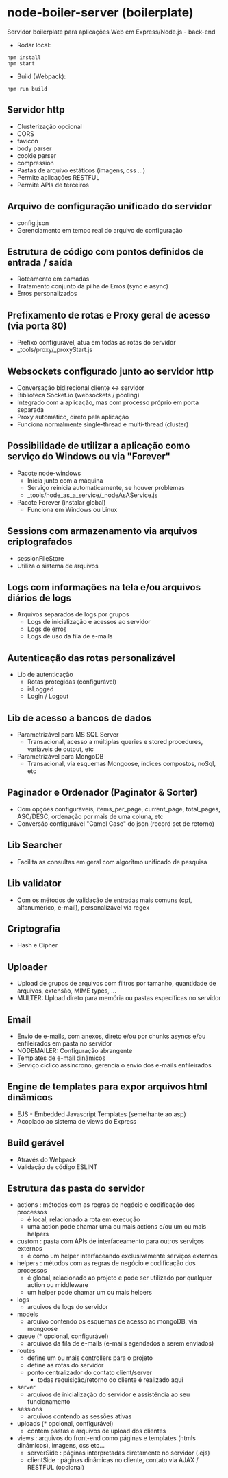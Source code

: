 # node-boiler-server (boilerplate)

Servidor boilerplate para aplicações Web em Express/Node.js - back-end

* Rodar local:
```
npm install
npm start
```

* Build (Webpack):
```
npm run build
```

## Servidor http
  - Clusterização opcional
  - CORS
  - favicon
  - body parser
  - cookie parser
  - compression
  - Pastas de arquivo estáticos (imagens, css ...)
  - Permite aplicações RESTFUL
  - Permite APIs de terceiros
## Arquivo de configuração unificado do servidor
  - config.json
  - Gerenciamento em tempo real do arquivo de configuração
## Estrutura de código com pontos definidos de entrada / saída
  - Roteamento em camadas
  - Tratamento conjunto da pilha de Erros (sync e async)
  - Erros personalizados
## Prefixamento de rotas e Proxy geral de acesso (via porta 80)
  - Prefixo configurável, atua em todas as rotas do servidor
  - _tools/proxy/_proxyStart.js
## Websockets configurado junto ao servidor http
  - Conversação bidirecional cliente <-> servidor
  - Biblioteca Socket.io (websockets / pooling)
  - Integrado com a aplicação, mas com processo próprio em porta separada
  - Proxy automático, direto pela aplicação
  - Funciona normalmente single-thread e multi-thread (cluster)
## Possibilidade de utilizar a aplicação como serviço do Windows ou via "Forever"
  - Pacote node-windows
    - Inicia junto com a máquina
    - Serviço reinicia automaticamente, se houver problemas
    - _tools/node_as_a_service/_nodeAsAService.js
  - Pacote Forever (instalar global)
    - Funciona em Windows ou Linux
## Sessions com armazenamento via arquivos criptografados
  - sessionFileStore
  - Utiliza o sistema de arquivos
## Logs com informações na tela e/ou arquivos diários de logs
  - Arquivos separados de logs por grupos
    - Logs de inicialização e acessos ao servidor
    - Logs de erros
    - Logs de uso da fila de e-mails
## Autenticação das rotas personalizável
  - Lib de autenticação
    - Rotas protegidas (configurável)
    - isLogged
    - Login / Logout
## Lib de acesso a bancos de dados
  - Parametrizável para MS SQL Server
    - Transacional, acesso a múltiplas queries e stored procedures, variáveis de output, etc
  - Parametrizável para MongoDB
    - Transacional, via esquemas Mongoose, índices compostos, noSql, etc
## Paginador e Ordenador (Paginator & Sorter)
  - Com opções configuráveis, items_per_page, current_page, total_pages, ASC/DESC, ordenação por mais de uma coluna, etc
  - Conversão configurável "Camel Case" do json (record set de retorno)
## Lib Searcher
  - Facilita as consultas em geral com algorítmo unificado de pesquisa
## Lib validator
  - Com os métodos de validação de entradas mais comuns (cpf, alfanumérico, e-mail), personalizável via regex
## Criptografia
  - Hash e Cipher
## Uploader
  - Upload de grupos de arquivos com filtros por tamanho, quantidade de arquivos, extensão, MIME types, ...
  - MULTER: Upload direto para memória ou pastas específicas no servidor
## Email
  - Envio de e-mails, com anexos, direto e/ou por chunks asyncs e/ou enfileirados em pasta no servidor
  - NODEMAILER: Configuração abrangente
  - Templates de e-mail dinâmicos
  - Serviço cíclico assíncrono, gerencia o envio dos e-mails enfileirados
## Engine de templates para expor arquivos html dinâmicos
  - EJS - Embedded Javascript Templates (semelhante ao asp)
  - Acoplado ao sistema de views do Express
## Build gerável
  - Através do Webpack
  - Validação de código ESLINT
## Estrutura das pasta do servidor
  - actions : métodos com as regras de negócio e codificação dos processos
    - é local, relacionado a rota em execução
    - uma action pode chamar uma ou mais actions e/ou um ou mais helpers
  - custom : pasta com APIs de interfaceamento para outros serviços externos
    - é como um helper interfaceando exclusivamente serviços externos
  - helpers : métodos com as regras de negócio e codificação dos processos
    - é global, relacionado ao projeto e pode ser utilizado por qualquer action ou middleware
    - um helper pode chamar um ou mais helpers
  - logs
    - arquivos de logs do servidor
  - models
    - arquivo contendo os esquemas de acesso ao mongoDB, via mongoose
  - queue (* opcional, configurável)
    - arquivos da fila de e-mails (e-mails agendados a serem enviados)
  - routes
    - define um ou mais controllers para o projeto
    - define as rotas do servidor
    - ponto centralizador do contato client/server
      - todas requisição/retorno do cliente é realizado aqui
  - server
    - arquivos de inicialização do servidor e assistência ao seu funcionamento
  - sessions
    - arquivos contendo as sessões ativas
  - uploads (* opcional, configurável)
    - contém pastas e arquivos de upload dos clientes
  - views : arquivos do front-end como páginas e templates (htmls dinâmicos), imagens, css etc...
    - serverSide : páginas interpretadas diretamente no servidor (.ejs)
    - clientSide : páginas dinâmicas no cliente, contato via AJAX / RESTFUL (opcional)
